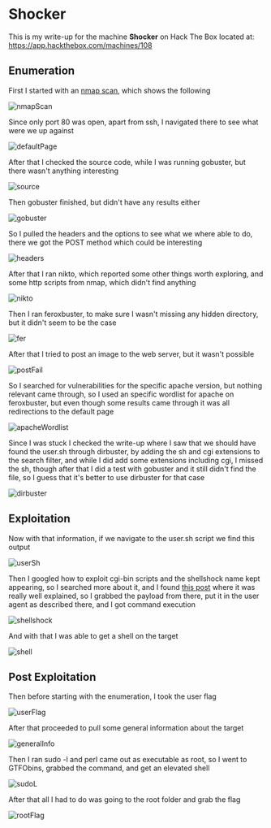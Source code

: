 # Shocker

This is my write-up for the machine **Shocker** on Hack The Box located at: https://app.hackthebox.com/machines/108

## Enumeration

First I started with an [nmap scan](./res/Shocker/10_10_10_56_nmapReport.txt), which shows the following

![nmapScan](./res/Shocker/nmapScan.png)

Since only port 80 was open, apart from ssh, I navigated there to see what were we up against

![defaultPage](./res/Shocker/defaultPage.png)

After that I checked the source code, while I was running gobuster, but there wasn't anything interesting

![source](./res/Shocker/source.png)

Then gobuster finished, but didn't have any results either

![gobuster](./res/Shocker/gobuster.png)

So I pulled the headers and the options to see what we where able to do, there we got the POST method which could be interesting

![headers](./res/Shocker/headers.png)

After that I ran nikto, which reported some other things worth exploring, and some http scripts from nmap, which didn't find anything

![nikto](./res/Shocker/nikto.png)

Then I ran feroxbuster, to make sure I wasn't missing any hidden directory, but it didn't seem to be the case

![fer](./res/Shocker/fer.png)

After that I tried to post an image to the web server, but it wasn't possible

![postFail](./res/Shocker/postFail.png)

So I searched for vulnerabilities for the specific apache version, but nothing relevant came through, so I used an specific wordlist for apache on feroxbuster, but even though some results came through it was all redirections to the default page

![apacheWordlist](./res/Shocker/apacheWordlist.png)

Since I was stuck I checked the write-up where I saw that we should have found the user.sh through dirbuster, by adding the sh and cgi extensions to the search filter, and while I did add some extensions including cgi, I missed the sh, though after that I did a test with gobuster and it still didn't find the file, so I guess that it's better to use dirbuster for that case

![dirbuster](./res/Shocker/dirbuster.png)

## Exploitation

Now with that information, if we navigate to the user.sh script we find this output

![userSh](./res/Shocker/userSh.png)

Then I googled how to exploit cgi-bin scripts and the shellshock name kept appearing, so I searched more about it, and I found [this post](https://yashpawar1199.medium.com/exploiting-the-shellshock-cve-2014-6271-vulnerability-043514bea7b8) where it was really well explained, so I grabbed the payload from there, put it in the user agent as described there, and I got command execution

![shellshock](./res/Shocker/shellshock.png)

And with that I was able to get a shell on the target

![shell](./res/Shocker/shell.png)

## Post Exploitation

Then before starting with the enumeration, I took the user flag

![userFlag](./res/Shocker/userFlag.png)

After that proceeded to pull some general information about the target

![generalInfo](./res/Shocker/generalInfo.png)

Then I ran sudo -l and perl came out as executable as root, so I went to GTFObins, grabbed the command, and get an elevated shell

![sudoL](./res/Shocker/sudoL.png)

After that all I had to do was going to the root folder and grab the flag

![rootFlag](./res/Shocker/rootFlag.png)
